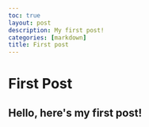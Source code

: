 ```yaml
---
toc: true
layout: post
description: My first post!
categories: [markdown]
title: First post
---
```

# First Post

## Hello, here's my first post!
